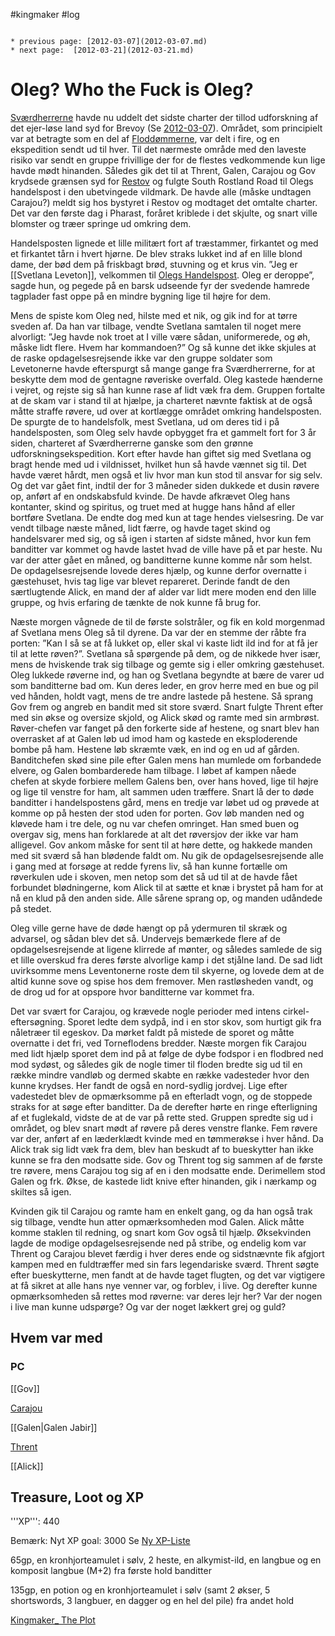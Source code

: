 #kingmaker #log

```ad-info

* previous page: [2012-03-07](2012-03-07.md)
* next page:  [2012-03-21](2012-03-21.md) 
```

# Oleg? Who the Fuck is Oleg?  

  
[Sværdherrerne](Sværdherrerne.md) havde nu uddelt det sidste charter der tillod udforskning af det ejer-løse land syd for Brevoy (Se [2012-03-07](2012-03-07.md)). Området, som principielt var at betragte som en del af [Floddømmerne](Floddømmerne.md), var delt i fire, og en ekspedition sendt ud til hver. Til det nærmeste område med den laveste risiko var sendt en gruppe frivillige der for de flestes vedkommende kun lige havde mødt hinanden. Således gik det til at Thrent, Galen, Carajou og Gov krydsede grænsen syd for [Restov](Restov.md) og fulgte South Rostland Road til Olegs handelspost i den ubetvingede vildmark. De havde alle (måske undtagen Carajou?) meldt sig hos bystyret i Restov og modtaget det omtalte charter. Det var den første dag i Pharast, foråret kriblede i det skjulte, og snart ville blomster og træer springe ud omkring dem.

Handelsposten lignede et lille militært fort af træstammer, firkantet og med et firkantet tårn i hvert hjørne. De blev straks lukket ind af en lille blond dame, der bød dem på friskbagt brød, stuvning og et krus vin. ”Jeg er [[Svetlana Leveton]], velkommen til [Olegs Handelspost](Olegs%20Handelspost.md). Oleg er deroppe”, sagde hun, og pegede på en barsk udseende fyr der svedende hamrede tagplader fast oppe på en mindre bygning lige til højre for dem.

Mens de spiste kom Oleg ned, hilste med et nik, og gik ind for at tørre sveden af. Da han var tilbage, vendte Svetlana samtalen til noget mere alvorligt: ”Jeg havde nok troet at I ville være sådan, uniformerede, og  øh, måske lidt flere. Hvem har kommandoen?” Og så kunne det ikke skjules at de raske opdagelsesrejsende ikke var den gruppe soldater som Levetonerne havde efterspurgt så mange gange fra Sværdherrerne, for at beskytte dem mod de gentagne røveriske overfald. Oleg kastede hænderne i vejret, og rejste sig så han kunne rase af lidt væk fra dem.
Gruppen fortalte at de skam var i stand til at hjælpe, ja charteret nævnte faktisk at de også måtte straffe røvere, ud over at kortlægge området omkring handelsposten. De spurgte de to handelsfolk, mest Svetlana, ud om deres tid i på handelsposten, som Oleg selv havde opbygget fra et gammelt fort for 3 år siden, charteret af Sværdherrerne ganske som den grønne udforskningsekspedition. Kort efter havde han giftet sig med Svetlana og bragt hende med ud i vildnisset, hvilket hun så havde vænnet sig til. Det havde været hårdt, men også et liv hvor man kun stod til ansvar for sig selv. Og det var gået fint, indtil der for 3 måneder siden dukkede et dusin røvere op, anført af en ondskabsfuld kvinde. De havde afkrævet Oleg hans kontanter, skind og spiritus, og truet med at hugge hans hånd af eller bortføre Svetlana. De endte dog med kun at tage hendes vielsesring. De var vendt tilbage næste måned, lidt færre, og havde taget skind og handelsvarer med sig, og så igen i starten af sidste måned, hvor kun fem banditter var kommet og havde lastet hvad de ville have på et par heste. Nu var der atter gået en måned, og banditterne kunne komme når som helst. De opdagelsesrejsende lovede deres hjælp, og kunne derfor overnatte i gæstehuset, hvis tag lige var blevet repareret. Derinde fandt de den særtlugtende Alick, en mand der af alder var lidt mere moden end den lille gruppe, og hvis erfaring de tænkte de nok kunne få brug for.

Næste morgen vågnede de til de første solstråler, og fik en kold morgenmad af Svetlana mens Oleg så til dyrene. Da var der en stemme der råbte fra porten: ”Kan I så se at få lukket op, eller skal vi kaste lidt ild ind for at få jer til at lette røven?”. Svetlana så spørgende på dem, og de nikkede hver især, mens de hviskende trak sig tilbage og gemte sig i eller omkring gæstehuset. Oleg lukkede røverne ind, og han og Svetlana begyndte at bære de varer ud som banditterne bad om. Kun deres leder, en grov herre med en bue og pil ved hånden, holdt vagt, mens de tre andre lastede på hestene. Så sprang Gov frem og angreb en bandit med sit store sværd. Snart fulgte Thrent efter med sin økse og oversize skjold, og Alick skød og ramte med sin armbrøst. Røver-chefen var fanget på den forkerte side af hestene, og snart blev han overrasket af at Galen løb ud imod ham og kastede en eksploderende bombe på ham. Hestene løb skræmte væk, en ind og en ud af gården. Banditchefen skød sine pile efter Galen mens han mumlede om forbandede elvere, og Galen bombarderede ham tilbage. I løbet af kampen nåede chefen at skyde forbiere mellem Galens ben, over hans hoved, lige til højre og lige til venstre for ham, alt sammen uden træffere. Snart lå der to døde banditter i handelspostens gård, mens en tredje var løbet ud og prøvede at komme op på hesten der stod uden for porten. Gov løb manden ned og kløvede ham i tre dele, og nu var chefen omringet. Han smed buen og overgav sig, mens han forklarede at alt det røversjov der ikke var ham alligevel. Gov ankom måske for sent til at høre dette, og hakkede manden med sit sværd så han blødende faldt om. Nu gik de opdagelsesrejsende alle i gang med at forsøge at redde fyrens liv, så han kunne fortælle om røverkulen ude i skoven, men netop som det så ud til at de havde fået forbundet blødningerne, kom Alick til at sætte et knæ i brystet på ham for at nå en klud på den anden side. Alle sårene sprang op, og manden udåndede på stedet.

Oleg ville gerne have de døde hængt op på ydermuren til skræk og advarsel, og sådan blev det så. Undervejs bemærkede flere af de opdagelsesrejsende at ligene klirrede af mønter, og således samlede de sig et lille overskud fra deres første alvorlige kamp i det stjålne land. De sad lidt uvirksomme mens Leventonerne roste dem til skyerne, og lovede dem at de altid kunne sove og spise hos dem fremover. Men rastløsheden vandt, og de drog ud for at opspore hvor banditterne var kommet fra. 

Det var svært for Carajou, og krævede nogle perioder med intens cirkel-eftersøgning. Sporet ledte dem sydpå, ind i en stor skov, som hurtigt gik fra nåletræer til egeskov. Da mørket faldt på mistede de sporet og måtte overnatte i det fri, ved Torneflodens bredder. Næste morgen fik Carajou med lidt hjælp sporet dem ind på at følge de dybe fodspor i en flodbred ned mod sydøst, og således gik de nogle timer til floden bredte sig ud til en række mindre vandløb og dermed skabte en række vadesteder hvor den kunne krydses. Her fandt de også en nord-sydlig jordvej. Lige efter vadestedet blev de opmærksomme på en efterladt vogn, og de stoppede straks for at søge efter banditter. Da de derefter hørte en ringe efterligning af et fuglekald, vidste de at de var på rette sted. Gruppen spredte sig ud i området, og blev snart mødt af røvere på deres venstre flanke. Fem røvere var der, anført af en læderklædt kvinde med en tømmerøkse i hver hånd. Da Alick trak sig lidt væk fra dem, blev han beskudt af to bueskytter han ikke kunne se fra den modsatte side. Gov og Thrent tog sig sammen af de første tre røvere, mens Carajou tog sig af en i den modsatte ende. Derimellem stod Galen og frk. Økse, de kastede lidt knive efter hinanden, gik i nærkamp og skiltes så igen. 

Kvinden gik til Carajou og ramte ham en enkelt gang, og da han også trak sig tilbage, vendte hun atter opmærksomheden mod Galen. Alick måtte komme staklen til redning, og snart kom Gov også til hjælp. Øksekvinden lagde de modige opdagelsesrejsende ned på stribe, og endelig kom var Thrent og Carajou blevet færdig i hver deres ende og sidstnævnte fik afgjort kampen med en fuldtræffer med sin fars legendariske sværd. Thrent søgte efter bueskytterne, men fandt at de havde taget flugten, og det var vigtigere at få sikret at alle hans nye venner var, og forblev, i live. Og derefter kunne opmærksomheden så rettes mod røverne: var deres lejr her? Var der nogen i live man kunne udspørge? Og var der noget lækkert grej og guld? 
  
## Hvem var med 

### PC 

[[Gov]]  

[Carajou](Carajou.md) 

[[Galen|Galen Jabir]] 

[Thrent](Thrent%20Rasnor.md)  

[[Alick]]  

## Treasure, Loot og XP 

'''XP''': 440

Bemærk: Nyt XP goal: 3000
Se [Ny XP-Liste](Ny%20XP-Liste.md)

65gp, en kronhjorteamulet i sølv, 2 heste, en alkymist-ild, en langbue og en komposit langbue (M+2) fra første hold banditter

135gp, en potion og en kronhjorteamulet i sølv (samt 2 økser, 5 shortswords, 3 langbuer, en dagger og en hel del pile) fra andet hold

[Kingmaker_ The Plot](Kingmaker_%20The%20Plot.md)
